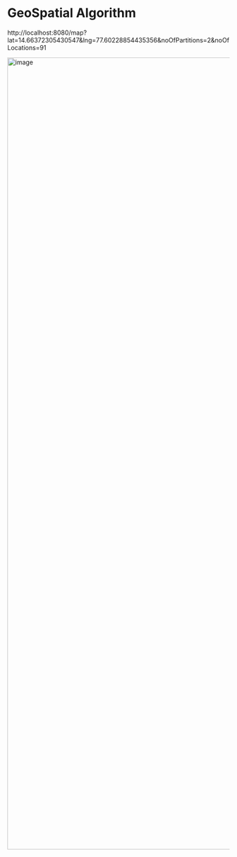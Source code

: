 # GeoSpatial Algorithm
http://localhost:8080/map?lat=14.66372305430547&lng=77.60228854435356&noOfPartitions=2&noOfLocations=91

<img width="1792" alt="image" src="https://github.com/vgopari/GeoSpatialAlgorithm/assets/47558150/f8c402a3-a773-45aa-8c6c-0cb50f764a7a">
